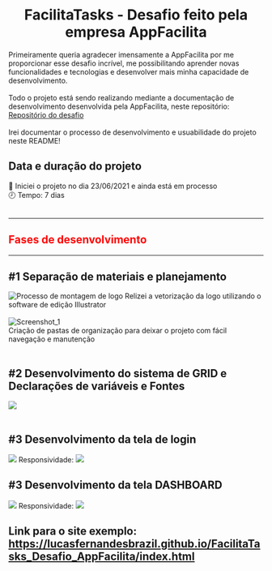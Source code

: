 
<h1 align="center" style="display: flex; place-items: center;">
  FacilitaTasks - Desafio feito pela empresa AppFacilita
</h1>

Primeiramente queria agradecer imensamente a AppFacilita por me proporcionar esse desafio incrível, me possibilitando aprender novas funcionalidades e tecnologias e desenvolver mais minha capacidade de desenvolvimento.
<br><br>
Todo o projeto está sendo realizando mediante a documentação de desenvolvimento desenvolvida pela AppFacilita, neste repositório:
[Repositório do desafio](https://github.com/appfacilita/teste-frontend)
<br><br>
Irei documentar o processo de desenvolvimento e usuabilidade do projeto neste README!

## Data e duração do projeto

📅 Iniciei o projeto no dia 23/06/2021 e ainda está em processo
<br>
🕗 Tempo: 7 dias
<br><br>

<hr>
<h2 align="center" style="display: flex; place-items: center; color: red;">
  Fases de desenvolvimento
</h2>
<hr>

## #1 Separação de materiais e planejamento

![Processo de montagem de logo](https://user-images.githubusercontent.com/62476878/123460553-33883880-d5be-11eb-8df5-849dee5d2c65.png)
Relizei a vetorização da logo utilizando o software de edição Illustrator
<br><br>
![Screenshot_1](https://user-images.githubusercontent.com/62476878/123460756-7fd37880-d5be-11eb-8b9d-7fa66f3ebe31.png)
<br>
Criação de pastas de organização para deixar o projeto com fácil navegação e manutenção
<br><br>

## #2 Desenvolvimento do sistema de GRID e Declarações de variáveis e Fontes
<img src="https://j.gifs.com/Qk0g4Y.gif"/>
<br><br>

## #3 Desenvolvimento da tela de login
<img src="https://j.gifs.com/XQopNk.gif"/>
Responsividade:
<img src="https://j.gifs.com/w0m7GJ.gif"/>

## #3 Desenvolvimento da tela DASHBOARD
<img src="https://j.gifs.com/Eq9VJ0.gif"/>
Responsividade:
<img src="https://j.gifs.com/VvPV4W.gif"/>


## Link para o site exemplo: https://lucasfernandesbrazil.github.io/FacilitaTasks_Desafio_AppFacilita/index.html

